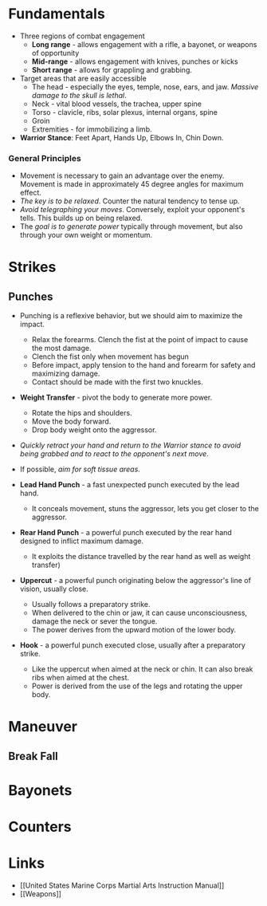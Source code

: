 # Fundamentals 
* Three regions of combat engagement
	* **Long range** - allows engagement with a rifle, a bayonet, or weapons of opportunity
	* **Mid-range** - allows engagement with knives, punches or kicks 
	* **Short range** - allows for grappling and grabbing. 
* Target areas that are easily accessible
	* The head - especially the eyes, temple, nose, ears, and jaw. *Massive damage to the skull is lethal*.
	* Neck - vital blood vessels, the trachea, upper spine 
	* Torso - clavicle, ribs, solar plexus, internal organs, spine 
	* Groin 
	* Extremities - for immobilizing a limb. 
* **Warrior Stance**: Feet Apart, Hands Up, Elbows In, Chin Down. 

### General Principles
* Movement is necessary to gain an advantage over the enemy. Movement is made in approximately 45 degree angles for maximum effect.
* *The key is to be relaxed*. Counter the natural tendency to tense up.
* *Avoid telegraphing your moves*. Conversely, exploit your opponent's tells. This builds up on being relaxed.
* The *goal is to generate power* typically through movement, but also through your own weight or momentum.

# Strikes 
## Punches 
* Punching is a reflexive behavior, but we should aim to maximize the impact. 
	* Relax the forearms. Clench the fist at the point of impact to cause the most damage.
	* Clench the fist only when movement has begun 
	* Before impact, apply tension to the hand and forearm for safety and maximizing damage.
	* Contact should be made with the first two knuckles.
* **Weight Transfer** - pivot the body to generate more power. 
	* Rotate the hips and shoulders.
	* Move the body forward. 
	* Drop body weight onto the aggressor. 
* *Quickly retract your hand and return to the Warrior stance to avoid being grabbed and to react to the opponent's next move*. 
* If possible, *aim for soft tissue areas*.

* **Lead Hand Punch** - a fast unexpected punch executed by the lead hand. 
	* It conceals movement, stuns the aggressor, lets you get closer to the aggressor. 
* **Rear Hand Punch** - a powerful punch executed by the rear hand designed to inflict maximum damage. 
	* It exploits the distance travelled by the rear hand as well as weight transfer)
* **Uppercut** - a powerful punch originating below the aggressor's line of vision, usually close. 
	* Usually follows a preparatory strike. 
	* When delivered to the chin or jaw, it can cause unconsciousness, damage the neck or sever the tongue.
	* The power derives from the upward motion of the lower body.
* **Hook** - a powerful punch executed close, usually after a preparatory strike.
	* Like the uppercut when aimed at the neck or chin. It can also break ribs when aimed at the chest.
	* Power is derived from the use of the legs and rotating the upper body.

# Maneuver 
## Break Fall 


# Bayonets 


# Counters 
 

# Links 
* [[United States Marine Corps Martial Arts Instruction Manual]]
* [[Weapons]]